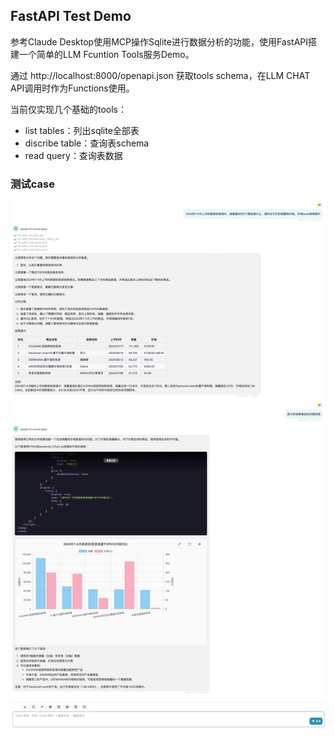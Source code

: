 ## FastAPI Test Demo

参考Claude Desktop使用MCP操作Sqlite进行数据分析的功能，使用FastAPI搭建一个简单的LLM Fcuntion Tools服务Demo。

通过 http://localhost:8000/openapi.json 获取tools schema，在LLM CHAT API调用时作为Functions使用。

当前仅实现几个基础的tools：
- list tables：列出sqlite全部表
- discribe table：查询表schema
- read query：查询表数据


### 测试case

![case1](./docs/pics/case1.jpeg)
